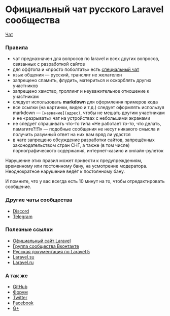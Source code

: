 # Официальный чат русского Laravel сообщества

[Чат](https://gitter.im/LaravelRUS/chat)

### Правила

- чат предназначен для вопросов по laravel и всех других вопросов, связанных с разработкой сайтов
- для оффтопа и «просто поболтать» есть [специальный чат](https://gitter.im/LaravelRUS/offtop)
- язык общения — русский, транслит не желателен
- запрещено спамить, флудить, материться и оскорблять других участников
- запрещено хамство, троллинг и неуважительное отношение к участникам
- следует использовать **markdown** для оформления примеров кода
- все ссылки (на картинки, видео и т.д.) следует оформлять используя markdown — `[название](адрес)`, чтобы не мешать другим участникам и не «разрывать» чат на устройствах с небольшими экранами
- не следует спрашивать что-то типа «Не работает *то-то*, что делать, памагите?!!1» — подобные сообщения не несут никакого смысла и получить разумный ответ на них вам вряд ли удастся
- в чате запрещено обсуждение разработки сайтов, запрещённых законодательством стран СНГ, а также (в том числе) порнографического содержания, интернет-казино и онлайн-рулеток

Нарушение этих правил может привести к предупреждениям, временному или постоянному бану, на усмотрение модератора.
Неоднократное нарушение ведёт к постоянному бану.

И помните, что у вас всегда есть 10 минут на то, чтобы отредактировать сообщение.

### Другие чаты сообщества

- [Discord](https://discordapp.com/invite/mrkXUzV)
- [Telegram](https://t.me/laravelrus)

### Полезные ссылки

- [Официальный сайт Laravel](https://laravel.com)
- [Группа сообщества Вконтакте](https://vk.com/laravel_rus)
- [Русская документация по Laravel 5](http://laravel.su/docs/5.0)
- [Laravel.su](http://laravel.su)
- [Laravel.ru](https://laravel.ru)

### А так же

- [GitHub](https://github.com/LaravelRUS)
- [Форум](https://laravel.ru/forum)
- [Twitter](https://twitter.com/LaravelRUS)
- [Facebook](https://www.facebook.com/LaravelRus)
- [G+](https://plus.google.com/communities/101989042587233170707)
